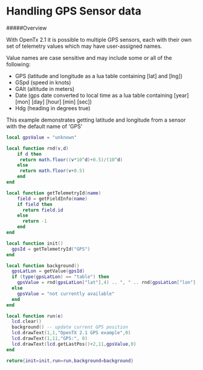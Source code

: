 # Handling GPS Sensor data

#####Overview

With OpenTx 2.1 it is possible to multiple GPS sensors, each with their own set of telemetry values which may have user-assigned names.

Value names are case sensitive and may include some or all of the following:
 - GPS (latitude and longitude as a lua table containing [lat] and [lng])
 - GSpd (speed in knots)
 - GAlt (altitude in meters)
 - Date (gps date converted to local time as a lua table containing [year] [mon] [day] [hour] [min] [sec])
 - Hdg (heading in degrees true)

This example demonstrates getting latitude and longitude from a sensor with the default name of 'GPS'

```lua
local gpsValue = "unknown"

local function rnd(v,d)
	if d then
	 return math.floor((v*10^d)+0.5)/(10^d)
	else
	 return math.floor(v+0.5)
	end
end

local function getTelemetryId(name)
	field = getFieldInfo(name)
	if field then
	  return field.id
	else
	  return -1
	end
end

local function init()
  gpsId = getTelemetryId("GPS")
end

local function background()
  gpsLatLon = getValue(gpsId)
  if (type(gpsLatLon) == "table") then
    gpsValue = rnd(gpsLatLon["lat"],4) .. ", " .. rnd(gpsLatLon["lon"],4)
  else
    gpsValue = "not currently available"
  end
end

local function run(e)
  lcd.clear()
  background() -- update current GPS position
  lcd.drawText(1,1,"OpenTX 2.1 GPS example",0)
  lcd.drawText(1,11,"GPS:", 0)
  lcd.drawText(lcd.getLastPos()+2,11,gpsValue,0)
end

return{init=init,run=run,background=background}
```
